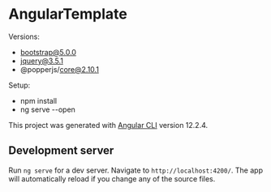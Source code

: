# AngularTemplate

Versions:

- bootstrap@5.0.0
- jquery@3.5.1
- @popperjs/core@2.10.1

Setup:
- npm install
- ng serve --open

This project was generated with [Angular CLI](https://github.com/angular/angular-cli) version 12.2.4.

## Development server

Run `ng serve` for a dev server. Navigate to `http://localhost:4200/`. The app will automatically reload if you change any of the source files.
